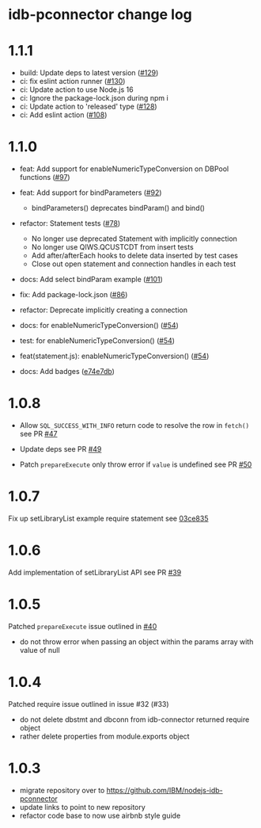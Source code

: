 # idb-pconnector change log

# 1.1.1

- build: Update deps to latest version ([#129](https://github.com/IBM/nodejs-idb-pconnector/pull/129))
- ci: fix eslint action runner ([#130](https://github.com/IBM/nodejs-idb-pconnector/pull/130))
- ci: Update action to use Node.js 16
- ci: Ignore the package-lock.json during npm i
- ci: Update action to 'released' type ([#128](https://github.com/IBM/nodejs-idb-pconnector/pull/128))
- ci: Add eslint action ([#108](https://github.com/IBM/nodejs-idb-pconnector/pull/108))

# 1.1.0

- feat: Add support for enableNumericTypeConversion on DBPool functions ([#97](https://github.com/IBM/nodejs-idb-pconnector/pull/97))

- feat: Add support for bindParameters ([#92](https://github.com/IBM/nodejs-idb-pconnector/pull/92))
   - bindParameters() deprecates bindParam() and bind()

- refactor: Statement tests ([#78](https://github.com/IBM/nodejs-idb-pconnector/pull/78))
  - No longer use deprecated Statement with implicitly connection
  - No longer use QIWS.QCUSTCDT from insert tests
  - Add after/afterEach hooks to delete data inserted by test cases
  - Close out open statement and connection handles in each test

- docs: Add select bindParam example ([#101](https://github.com/IBM/nodejs-idb-pconnector/pull/101))

- fix: Add package-lock.json ([#86](https://github.com/IBM/nodejs-idb-pconnector/pull/86))

- refactor: Deprecate implicitly creating a connection

- docs: for enableNumericTypeConversion() ([#54](https://github.com/IBM/nodejs-idb-pconnector/issues/54))

- test: for enableNumericTypeConversion() ([#54](https://github.com/IBM/nodejs-idb-pconnector/issues/54))

- feat(statement.js): enableNumericTypeConversion() ([#54](https://github.com/IBM/nodejs-idb-pconnector/issues/54))

- docs: Add badges ([e74e7db](https://github.com/IBM/nodejs-idb-pconnector/commit/e74e7dbdc5cb0e912c1475ba947c362617f18eb3))

# 1.0.8

- Allow `SQL_SUCCESS_WITH_INFO` return code to resolve the row in `fetch()` see PR [#47](https://github.com/IBM/nodejs-idb-pconnector/pull/47)

- Update deps see PR [#49](https://github.com/IBM/nodejs-idb-pconnector/pull/49)

- Patch `prepareExecute` only throw error if `value` is undefined see PR [#50](https://github.com/IBM/nodejs-idb-pconnector/pull/50)

# 1.0.7
Fix up setLibraryList example require statement see [03ce835](https://github.com/IBM/nodejs-idb-pconnector/commit/03ce835095551f660b64cac84d8f8cf8c8bc4ba9)

# 1.0.6
Add implementation of setLibraryList API see PR [#39](https://github.com/IBM/nodejs-idb-pconnector/pull/39)

# 1.0.5
Patched `prepareExecute` issue outlined in [#40](https://github.com/IBM/nodejs-idb-pconnector/issues/40)

- do not throw error when passing an object within the params array with value of null

# 1.0.4
Patched require issue outlined in issue #32 (#33)

- do not delete dbstmt and dbconn from idb-connector returned require object
- rather delete properties from module.exports object

# 1.0.3
- migrate repository over to https://github.com/IBM/nodejs-idb-pconnector
- update links to point to new repository
- refactor code base to now use airbnb style guide

